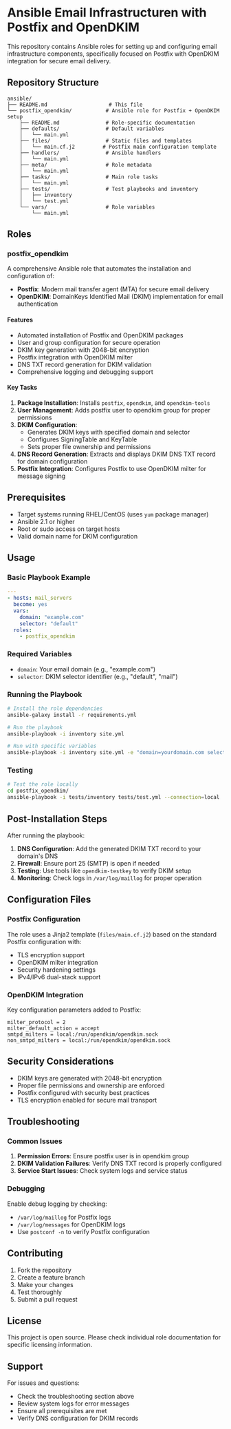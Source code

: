 # Ansible Email Infrastructuren with Postfix and OpenDKIM

This repository contains Ansible roles for setting up and configuring email infrastructure components, specifically focused on Postfix with OpenDKIM integration for secure email delivery.

## Repository Structure

```
ansible/
├── README.md                    # This file
└── postfix_opendkim/           # Ansible role for Postfix + OpenDKIM setup
    ├── README.md               # Role-specific documentation
    ├── defaults/               # Default variables
    │   └── main.yml
    ├── files/                  # Static files and templates
    │   └── main.cf.j2         # Postfix main configuration template
    ├── handlers/               # Ansible handlers
    │   └── main.yml
    ├── meta/                   # Role metadata
    │   └── main.yml
    ├── tasks/                  # Main role tasks
    │   └── main.yml
    ├── tests/                  # Test playbooks and inventory
    │   ├── inventory
    │   └── test.yml
    └── vars/                   # Role variables
        └── main.yml
```

## Roles

### postfix_opendkim

A comprehensive Ansible role that automates the installation and configuration of:

- **Postfix**: Modern mail transfer agent (MTA) for secure email delivery
- **OpenDKIM**: DomainKeys Identified Mail (DKIM) implementation for email authentication

#### Features

- Automated installation of Postfix and OpenDKIM packages
- User and group configuration for secure operation
- DKIM key generation with 2048-bit encryption
- Postfix integration with OpenDKIM milter
- DNS TXT record generation for DKIM validation
- Comprehensive logging and debugging support

#### Key Tasks

1. **Package Installation**: Installs `postfix`, `opendkim`, and `opendkim-tools`
2. **User Management**: Adds postfix user to opendkim group for proper permissions
3. **DKIM Configuration**: 
   - Generates DKIM keys with specified domain and selector
   - Configures SigningTable and KeyTable
   - Sets proper file ownership and permissions
4. **DNS Record Generation**: Extracts and displays DKIM DNS TXT record for domain configuration
5. **Postfix Integration**: Configures Postfix to use OpenDKIM milter for message signing

## Prerequisites

- Target systems running RHEL/CentOS (uses `yum` package manager)
- Ansible 2.1 or higher
- Root or sudo access on target hosts
- Valid domain name for DKIM configuration

## Usage

### Basic Playbook Example

```yaml
---
- hosts: mail_servers
  become: yes
  vars:
    domain: "example.com"
    selector: "default"
  roles:
    - postfix_opendkim
```

### Required Variables

- `domain`: Your email domain (e.g., "example.com")
- `selector`: DKIM selector identifier (e.g., "default", "mail")

### Running the Playbook

```bash
# Install the role dependencies
ansible-galaxy install -r requirements.yml

# Run the playbook
ansible-playbook -i inventory site.yml

# Run with specific variables
ansible-playbook -i inventory site.yml -e "domain=yourdomain.com selector=mail"
```

### Testing

```bash
# Test the role locally
cd postfix_opendkim/
ansible-playbook -i tests/inventory tests/test.yml --connection=local
```

## Post-Installation Steps

After running the playbook:

1. **DNS Configuration**: Add the generated DKIM TXT record to your domain's DNS
2. **Firewall**: Ensure port 25 (SMTP) is open if needed
3. **Testing**: Use tools like `opendkim-testkey` to verify DKIM setup
4. **Monitoring**: Check logs in `/var/log/maillog` for proper operation

## Configuration Files

### Postfix Configuration

The role uses a Jinja2 template (`files/main.cf.j2`) based on the standard Postfix configuration with:

- TLS encryption support
- OpenDKIM milter integration
- Security hardening settings
- IPv4/IPv6 dual-stack support

### OpenDKIM Integration

Key configuration parameters added to Postfix:

```
milter_protocol = 2
milter_default_action = accept
smtpd_milters = local:/run/opendkim/opendkim.sock
non_smtpd_milters = local:/run/opendkim/opendkim.sock
```

## Security Considerations

- DKIM keys are generated with 2048-bit encryption
- Proper file permissions and ownership are enforced
- Postfix configured with security best practices
- TLS encryption enabled for secure mail transport

## Troubleshooting

### Common Issues

1. **Permission Errors**: Ensure postfix user is in opendkim group
2. **DKIM Validation Failures**: Verify DNS TXT record is properly configured
3. **Service Start Issues**: Check system logs and service status

### Debugging

Enable debug logging by checking:
- `/var/log/maillog` for Postfix logs
- `/var/log/messages` for OpenDKIM logs
- Use `postconf -n` to verify Postfix configuration

## Contributing

1. Fork the repository
2. Create a feature branch
3. Make your changes
4. Test thoroughly
5. Submit a pull request

## License

This project is open source. Please check individual role documentation for specific licensing information.

## Support

For issues and questions:
- Check the troubleshooting section above
- Review system logs for error messages
- Ensure all prerequisites are met
- Verify DNS configuration for DKIM records
